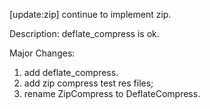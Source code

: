 [update:zip] continue to implement zip.

Description:
deflate_compress is ok.

Major Changes:
1. add deflate_compress.
2. add zip compress test res files;
3. rename ZipCompress to DeflateCompress.